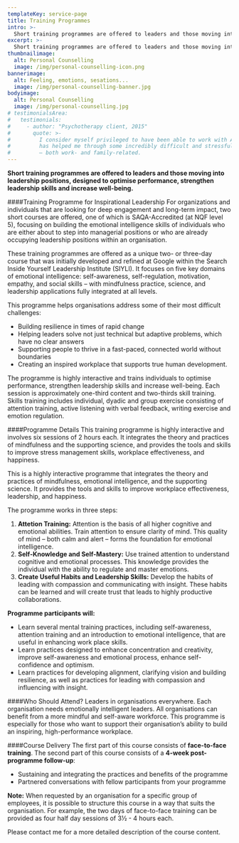```yaml
---
templateKey: service-page
title: Training Programmes
intro: >-
  Short training programmes are offered to leaders and those moving into leadership positions, designed to optimise performance, strengthen leadership skills and increase well-being.
excerpt: >-
  Short training programmes are offered to leaders and those moving into leadership positions, designed to optimise performance, strengthen leadership skills and increase well-being.
thumbnailimage:
  alt: Personal Counselling
  image: /img/personal-counselling-icon.png
bannerimage:
  alt: Feeling, emotions, sesations...
  image: /img/personal-counselling-banner.jpg
bodyimage:
  alt: Personal Counselling
  image: /img/personal-counselling.jpg
# testimonialsArea:
#   testimonials:
#     - author: "Psychotherapy client, 2015"
#       quote: >-
#         I consider myself privileged to have been able to work with Alistair. He
#         has helped me through some incredibly difficult and stressful situations
#         – both work- and family-related.
---
```


**Short training programmes are offered to leaders and those moving into leadership positions, designed to optimise performance, strengthen leadership skills and increase well-being.**

####Training Programme for Inspirational Leadership
For organizations and individuals that are looking for deep engagement and long-term impact, two short courses are offered, one of which is SAQA-Accredited (at NQF level 5), focusing on building the emotional intelligence skills of individuals who are either about to step into managerial positions or who are already occupying leadership positions within an organisation.

These training programmes are offered as a unique two- or three-day course that was initially developed and refined at Google within the Search Inside Yourself Leadership Institute (SIYLI). It focuses on five key domains of emotional intelligence: self-awareness, self-regulation, motivation, empathy, and social skills – with mindfulness practice, science, and leadership applications fully integrated at all levels.

This programme helps organisations address some of their most difficult challenges:

- Building resilience in times of rapid change
- Helping leaders solve not just technical but adaptive problems, which have no clear answers
- Supporting people to thrive in a fast-paced, connected world without boundaries
- Creating an inspired workplace that supports true human development.

The programme is highly interactive and trains individuals to optimise performance, strengthen leadership skills and increase well-being. Each session is approximately one-third content and two-thirds skill training. Skills training includes individual, dyadic and group exercise consisting of attention training, active listening with verbal feedback, writing exercise and emotion regulation.

####Programme Details
This training programme is highly interactive and involves six sessions of 2 hours each. It integrates the theory and practices of mindfulness and the supporting science, and provides the tools and skills to improve stress management skills, workplace effectiveness, and happiness.

This is a highly interactive programme that integrates the theory and practices of mindfulness, emotional intelligence, and the supporting science. It provides the tools and skills to improve workplace effectiveness, leadership, and happiness.

The programme works in three steps:

1. **Attetion Training:** Attention is the basis of all higher cognitive and emotional abilities. Train attention to ensure clarity of mind. This quality of mind – both calm and alert – forms the foundation for emotional intelligence.
2. **Self-Knowledge and Self-Mastery:** Use trained attention to understand cognitive and emotional processes. This knowledge provides the individual with the ability to regulate and master emotions.
3. **Create Useful Habits and Leadership Skills:** Develop the habits of leading with compassion and communicating with insight. These habits can be learned and will create trust that leads to highly productive collaborations.

**Programme participants will:**

- Learn several mental training practices, including self-awareness, attention training and an introduction to emotional intelligence, that are useful in enhancing work place skills.
- Learn practices designed to enhance concentration and creativity, improve self-awareness and emotional process, enhance self-confidence and optimism.
- Learn practices for developing alignment, clarifying vision and building resilience, as well as practices for leading with compassion and influencing with insight.

####Who Should Attend?
Leaders in organisations everywhere. Each organisation needs emotionally intelligent leaders. All organisations can benefit from a more mindful and self-aware workforce. This programme is especially for those who want to support their organisation’s ability to build an inspiring, high-performance workplace.

####Course Delivery
The first part of this course consists of **face-to-face training**. The second part of this course consists of a **4-week post-programme follow-up**:

- Sustaining and integrating the practices and benefits of the programme
- Partnered conversations with fellow participants from your programme

**Note:** When requested by an organisation for a specific group of employees, it is possible to structure this course in a way that suits the organisation. For example, the two days of face-to-face training can be provided as four half day sessions of 3½ - 4 hours each.

Please <gatsby-link to="/contact/#contact-page">contact me</gatsby-link> for a more detailed description of the course content.
